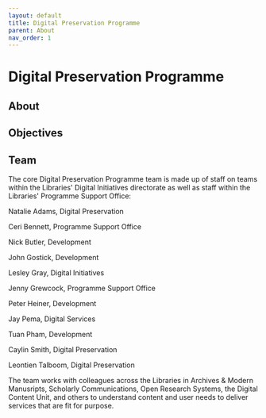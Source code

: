 ```yaml
---
layout: default
title: Digital Preservation Programme
parent: About
nav_order: 1
---
```


# Digital Preservation Programme


## About



## Objectives



## Team

The core Digital Preservation Programme team is made up of staff on teams within the Libraries' Digital Initiatives directorate as well as staff within the Libraries' Programme Support Office: 

Natalie Adams, Digital Preservation  

Ceri Bennett, Programme Support Office

Nick Butler, Development

John Gostick, Development

Lesley Gray, Digital Initiatives   

Jenny Grewcock, Programme Support Office

Peter Heiner, Development

Jay Pema, Digital Services

Tuan Pham, Development

Caylin Smith, Digital Preservation

Leontien Talboom, Digital Preservation

The team works with colleagues across the Libraries in Archives & Modern Manusripts, Scholarly Communications, Open Research Systems, the Digital Content Unit, and others to understand content and user needs to deliver services that are fit for purpose. 